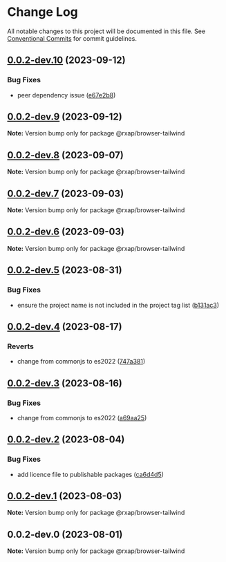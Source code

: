# Change Log

All notable changes to this project will be documented in this file.
See [Conventional Commits](https://conventionalcommits.org) for commit guidelines.

## [0.0.2-dev.10](https://gitlab.com/rxap/packages/compare/@rxap/browser-tailwind@0.0.2-dev.9...@rxap/browser-tailwind@0.0.2-dev.10) (2023-09-12)

### Bug Fixes

- peer dependency issue ([e67e2b8](https://gitlab.com/rxap/packages/commit/e67e2b8eb884b598536d16c2c544a9ad9be5b53e))

## [0.0.2-dev.9](https://gitlab.com/rxap/packages/compare/@rxap/browser-tailwind@0.0.2-dev.8...@rxap/browser-tailwind@0.0.2-dev.9) (2023-09-12)

**Note:** Version bump only for package @rxap/browser-tailwind

## [0.0.2-dev.8](https://gitlab.com/rxap/packages/compare/@rxap/browser-tailwind@0.0.2-dev.7...@rxap/browser-tailwind@0.0.2-dev.8) (2023-09-07)

**Note:** Version bump only for package @rxap/browser-tailwind

## [0.0.2-dev.7](https://gitlab.com/rxap/packages/compare/@rxap/browser-tailwind@0.0.2-dev.6...@rxap/browser-tailwind@0.0.2-dev.7) (2023-09-03)

**Note:** Version bump only for package @rxap/browser-tailwind

## [0.0.2-dev.6](https://gitlab.com/rxap/packages/compare/@rxap/browser-tailwind@0.0.2-dev.5...@rxap/browser-tailwind@0.0.2-dev.6) (2023-09-03)

**Note:** Version bump only for package @rxap/browser-tailwind

## [0.0.2-dev.5](https://gitlab.com/rxap/packages/compare/@rxap/browser-tailwind@0.0.2-dev.4...@rxap/browser-tailwind@0.0.2-dev.5) (2023-08-31)

### Bug Fixes

- ensure the project name is not included in the project tag list ([b131ac3](https://gitlab.com/rxap/packages/commit/b131ac3bd92b3b8799d62f15bbd30a1997d7c753))

## [0.0.2-dev.4](https://gitlab.com/rxap/packages/compare/@rxap/browser-tailwind@0.0.2-dev.3...@rxap/browser-tailwind@0.0.2-dev.4) (2023-08-17)

### Reverts

- change from commonjs to es2022 ([747a381](https://gitlab.com/rxap/packages/commit/747a381a090f0a276cf363da61bb19ed0c9cb5b7))

## [0.0.2-dev.3](https://gitlab.com/rxap/packages/compare/@rxap/browser-tailwind@0.0.2-dev.2...@rxap/browser-tailwind@0.0.2-dev.3) (2023-08-16)

### Bug Fixes

- change from commonjs to es2022 ([a69aa25](https://gitlab.com/rxap/packages/commit/a69aa25b9824b94613392b3ea42fba18e5eb1168))

## [0.0.2-dev.2](https://gitlab.com/rxap/packages/compare/@rxap/browser-tailwind@0.0.2-dev.1...@rxap/browser-tailwind@0.0.2-dev.2) (2023-08-04)

### Bug Fixes

- add licence file to publishable packages ([ca6d4d5](https://gitlab.com/rxap/packages/commit/ca6d4d509a743b89bad5ed7ae935d3007231705a))

## [0.0.2-dev.1](https://gitlab.com/rxap/packages/compare/@rxap/browser-tailwind@0.0.2-dev.0...@rxap/browser-tailwind@0.0.2-dev.1) (2023-08-03)

**Note:** Version bump only for package @rxap/browser-tailwind

## 0.0.2-dev.0 (2023-08-01)

**Note:** Version bump only for package @rxap/browser-tailwind
